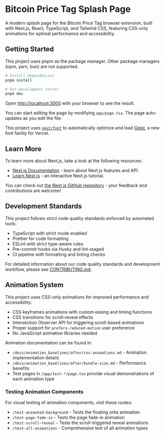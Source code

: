 # Bitcoin Price Tag Splash Page

A modern splash page for the Bitcoin Price Tag browser extension, built with Next.js, React, TypeScript, and Tailwind CSS, featuring CSS-only animations for optimal performance and accessibility.

## Getting Started

This project uses pnpm as the package manager. Other package managers (npm, yarn, bun) are not supported.

```bash
# Install dependencies
pnpm install

# Run development server
pnpm dev
```

Open [http://localhost:3000](http://localhost:3000) with your browser to see the result.

You can start editing the page by modifying `app/page.tsx`. The page auto-updates as you edit the file.

This project uses [`next/font`](https://nextjs.org/docs/app/building-your-application/optimizing/fonts) to automatically optimize and load [Geist](https://vercel.com/font), a new font family for Vercel.

## Learn More

To learn more about Next.js, take a look at the following resources:

- [Next.js Documentation](https://nextjs.org/docs) - learn about Next.js features and API.
- [Learn Next.js](https://nextjs.org/learn) - an interactive Next.js tutorial.

You can check out [the Next.js GitHub repository](https://github.com/vercel/next.js) - your feedback and contributions are welcome!

## Development Standards

This project follows strict code quality standards enforced by automated tools:

- TypeScript with strict mode enabled
- Prettier for code formatting
- ESLint with strict type-aware rules
- Pre-commit hooks via Husky and lint-staged
- CI pipeline with formatting and linting checks

For detailed information about our code quality standards and development workflow, please see [CONTRIBUTING.md](./CONTRIBUTING.md).

## Animation System

This project uses CSS-only animations for improved performance and accessibility:

- CSS keyframes animations with custom easing and timing functions
- CSS transitions for scroll-reveal effects
- Intersection Observer API for triggering scroll-based animations
- Proper support for `prefers-reduced-motion` user preference
- No JavaScript animation libraries needed

Animation documentation can be found in:

- `/docs/animation_baselines/after/css-animations.md` - Animation implementation details
- `/docs/animation_baselines/after/bundle-size.md` - Performance benefits
- Test pages in `/app/test-*/page.tsx` provide visual demonstrations of each animation type

### Testing Animation Components

For visual testing of animation components, visit these routes:

- `/test-animated-background` - Tests the floating orbs animation
- `/test-page-fade-in` - Tests the page fade-in animation
- `/test-scroll-reveal` - Tests the scroll-triggered reveal animations
- `/test-all-animations` - Comprehensive test of all animation types
